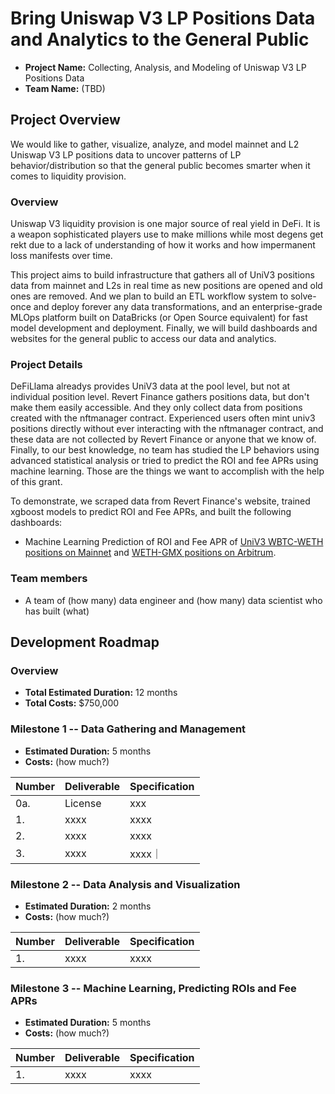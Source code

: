 # Bring Uniswap V3 LP Positions Data and Analytics to the General Public

* **Project Name:** Collecting, Analysis, and Modeling of Uniswap V3 LP Positions Data
* **Team Name:** (TBD)

## Project Overview

We would like to gather, visualize, analyze, and model mainnet and L2 Uniswap V3 
LP positions data to uncover patterns of LP behavior/distribution so that the 
general public becomes smarter when it comes to liquidity provision. 

### Overview

Uniswap V3 liquidity provision is one major source of real yield in DeFi. It is 
a weapon sophisticated players use to make millions while most degens get rekt 
due to a lack of understanding of how it works and how impermanent loss manifests 
over time.

This project aims to build infrastructure that gathers all of UniV3 positions 
data from mainnet and L2s in real time as new positions are opened and old ones 
are removed. And we plan to build an ETL workflow system to solve-once and deploy 
forever any data transformations, and an enterprise-grade MLOps platform built 
on DataBricks (or Open Source equivalent) for fast model development and 
deployment. Finally, we will build dashboards and websites for the general 
public to access our data and analytics.

### Project Details

DeFiLlama alreadys provides UniV3 data at the pool level, but not at individual 
position level. Revert Finance gathers positions data, but don't make them easily 
accessible. And they only collect data from positions created with the nftmanager 
contract. Experienced users often mint univ3 positions directly without ever 
interacting with the nftmanager contract, and these data are not collected by 
Revert Finance or anyone that we know of. Finally, to our best knowledge, no team
has studied the LP behaviors using advanced statistical analysis or tried to 
predict the ROI and fee APRs using machine learning. Those are the things we 
want to accomplish with the help of this grant.

To demonstrate, we scraped data from Revert Finance's website, trained xgboost 
models to predict ROI and Fee APRs, and built the following dashboards:

- Machine Learning Prediction of ROI and Fee APR of [UniV3 WBTC-WETH positions on Mainnet](https://coindataschool-univ3-roi-prediction-wbtc-weth-main-oufzxi.streamlit.app/) and [WETH-GMX positions on Arbitrum](https://coindataschool-univ3-roi-prediction-weth-gmx-main-ponc95.streamlit.app/).

### Team members

* A team of (how many) data engineer and (how many) data scientist who has built (what)

## Development Roadmap

### Overview

* **Total Estimated Duration:** 12 months
* **Total Costs:** $750,000

### Milestone 1 -- Data Gathering and Management

* **Estimated Duration:** 5 months
* **Costs:** (how much?)

| Number | Deliverable | Specification |
| ------------- | ------------- | ------------- |
| 0a. | License | xxx |
| 1. | xxxx | xxxx |
| 2. | xxxx | xxxx | 
| 3. | xxxx | xxxx｜

### Milestone 2 -- Data Analysis and Visualization

* **Estimated Duration:** 2 months
* **Costs:** (how much?)

| Number | Deliverable | Specification |
| ------------- | ------------- | ------------- |
| 1. | xxxx | xxxx |

### Milestone 3 -- Machine Learning, Predicting ROIs and Fee APRs

* **Estimated Duration:** 5 months
* **Costs:** (how much?)

| Number | Deliverable | Specification |
| ------------- | ------------- | ------------- |
| 1. | xxxx | xxxx |